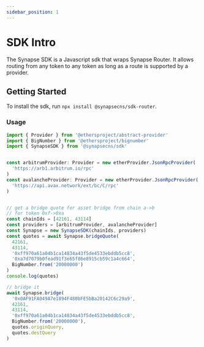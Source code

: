 ```yaml
---
sidebar_position: 1
---
```


# SDK Intro

The Synapse SDK is a Javascript sdk that wraps Synapse Router. It allows routing from any token to any token as long as a route is supported by a provider.

<!-- TODO: link to synapse router page -->
<!-- TODO: link to document providers -->

## Getting Started

To install the sdk, run `npx install @synapsecns/sdk-router`.

### Usage

```typescript
import { Provider } from '@ethersproject/abstract-provider'
import { BigNumber } from '@ethersproject/bignumber'
import { SynapseSDK } from '@synapsecns/sdk'


const arbitrumProvider: Provider = new etherProvider.JsonRpcProvider(
  'https://arb1.arbitrum.io/rpc'
)
const avalancheProvider: Provider = new etherProvider.JsonRpcProvider(
  'https://api.avax.network/ext/bc/C/rpc'
)


// get a bridge quote for asset bridge from chain a->b
// for token 0xf->0xa
const chainIds = [42161, 43114]
const providers = [arbitrumProvider, avalancheProvider]
const Synapse = new SynapseSDK(chainIds, providers)
const quotes = await Synapse.bridgeQuote(
  42161,
  43114,
  '0xff970a61a04b1ca14834a43f5de4533ebddb5cc8',
  '0xa7d7079b0fead91f3e65f86e8915cb59c1a4c664',
  BigNumber.from('20000000')
)
console.log(quotes)

// bridge it
await Synapse.bridge(
  '0x0AF91FA049A7e1894F480bFE5bBa20142C6c29a9',
  42161,
  43114,
  '0xff970a61a04b1ca14834a43f5de4533ebddb5cc8',
  BigNumber.from('20000000'),
  quotes.originQuery,
  quotes.destQuery
)

```
